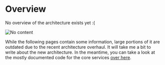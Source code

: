 # Overview

No overview of the architecture exists yet :(

![No content](https://http.cat/204)

While the following pages contain some information, large portions of it are outdated due to the recent architecture overhaul. It will take me a bit to write about the new architecture. In the meantime, you can take a look at the mostly documented code for the core services [over here](/rust-doc/webgrid/).
